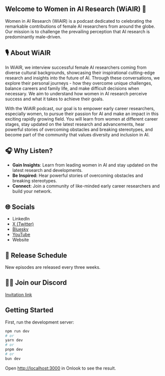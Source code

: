 ## Welcome to Women in AI Research (WiAIR) 👋

Women in AI Research (WiAIR) is a podcast dedicated to celebrating the remarkable contributions of female AI researchers from around the globe. Our mission is to challenge the prevailing perception that AI research is predominantly male-driven. 

## 🎙️ About WiAIR

In WiAIR, we interview successful female AI researchers coming from diverse cultural backgrounds, showcasing their inspirational cutting-edge research and insights into the future of AI. Through these conversations, we explore their personal journeys - how they overcome unique challenges, balance careers and family life, and make difficult decisions when necessary. We aim to understand how women in AI research perceive success and what it takes to achieve their goals. 

With the WiAIR podcast, our goal is to empower early career researchers, especially women, to pursue their passion for AI and make an impact in this exciting rapidly growing field. You will learn from women at different career stages, stay updated on the latest research and advancements, hear powerful stories of overcoming obstacles and breaking stereotypes, and become part of the community that values diversity and inclusion in AI.

## 🎧 Why Listen?
- ⁠**Gain Insights**: Learn from leading women in AI and stay updated on the latest research and developments.
- ⁠**Be Inspired:** Hear powerful stories of overcoming obstacles and breaking stereotypes.
- ⁠**Connect**: Join a community of like-minded early career researchers and build your network.

## 🌐 Socials
- LinkedIn
- [X (Twitter)](https://x.com/WiAIR_podcast )
- [Bluesky](https://bsky.app/profile/wiair.bsky.social)
- [YouTube](https://www.youtube.com/@WomeninAIResearch)
- Website

## ⁠📅 Release Schedule 

New episodes are released every three weeks.

## 👥💬 Join our Discord

[Invitation link](https://discord.gg/jAhsar3z)

## Getting Started

First, run the development server:

```bash
npm run dev
# or
yarn dev
# or
pnpm dev
# or
bun dev
```

Open [http://localhost:3000](http://localhost:3000) in Onlook to see the result.


